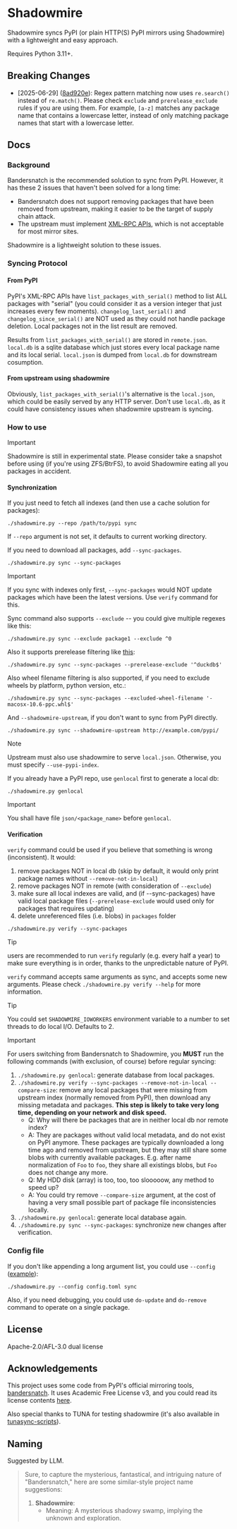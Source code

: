# Shadowmire

Shadowmire syncs PyPI (or plain HTTP(S) PyPI mirrors using Shadowmire) with a lightweight and easy approach.

Requires Python 3.11+.

## Breaking Changes

- [2025-06-29] ([8ad920e](https://github.com/taoky/shadowmire/commit/8ad920ee82e34de49bbaa37109d1233bbe604634)): Regex pattern matching now uses `re.search()` instead of `re.match()`. Please check `exclude` and `prerelease_exclude` rules if you are using them. For example, `[a-z]` matches any package name that contains a lowercase letter, instead of only matching package names that start with a lowercase letter.

## Docs

### Background

Bandersnatch is the recommended solution to sync from PyPI. However, it has these 2 issues that haven't been solved for a long time:

- Bandersnatch does not support removing packages that have been removed from upstream, making it easier to be the target of supply chain attack.
- The upstream must implement [XML-RPC APIs](https://warehouse.pypa.io/api-reference/xml-rpc.html#mirroring-support), which is not acceptable for most mirror sites.

Shadowmire is a lightweight solution to these issues.

### Syncing Protocol

#### From PyPI

PyPI's XML-RPC APIs have `list_packages_with_serial()` method to list ALL packages with "serial" (you could consider it as a version integer that just increases every few moments). `changelog_last_serial()` and `changelog_since_serial()` are NOT used as they could not handle package deletion. Local packages not in the list result are removed.

Results from `list_packages_with_serial()` are stored in `remote.json`. `local.db` is a sqlite database which just stores every local package name and its local serial. `local.json` is dumped from `local.db` for downstream cosumption.

#### From upstream using shadowmire

Obviously, `list_packages_with_serial()`'s alternative is the `local.json`, which could be easily served by any HTTP server. Don't use `local.db`, as it could have consistency issues when shadowmire upstream is syncing.

### How to use

> [!IMPORTANT]
> Shadowmire is still in experimental state. Please consider take a snapshot before using (if you're using ZFS/BtrFS), to avoid Shadowmire eating all you packages in accident.

#### Synchronization

If you just need to fetch all indexes (and then use a cache solution for packages):

```shell
./shadowmire.py --repo /path/to/pypi sync
```

If `--repo` argument is not set, it defaults to current working directory.

If you need to download all packages, add `--sync-packages`.

```shell
./shadowmire.py sync --sync-packages
```

> [!IMPORTANT]
> If you sync with indexes only first, `--sync-packages` would NOT update packages which have been the latest versions. Use `verify` command for this.

Sync command also supports `--exclude` -- you could give multiple regexes like this:

```shell
./shadowmire.py sync --exclude package1 --exclude ^0
```

Also it supports prerelease filtering like [this](https://bandersnatch.readthedocs.io/en/latest/filtering_configuration.html#prerelease-filtering):

```shell
./shadowmire.py sync --sync-packages --prerelease-exclude '^duckdb$'
```

Also wheel filename filtering is also supported, if you need to exclude wheels by platform, python version, etc.:

```shell
./shadowmire.py sync --sync-packages --excluded-wheel-filename '-macosx-10.6-ppc.whl$'
```

And `--shadowmire-upstream`, if you don't want to sync from PyPI directly.

```shell
./shadowmire.py sync --shadowmire-upstream http://example.com/pypi/
```

> [!NOTE]
> Upstream must also use shadowmire to serve `local.json`. Otherwise, you must specify `--use-pypi-index`.

If you already have a PyPI repo, use `genlocal` first to generate a local db:

```shell
./shadowmire.py genlocal
```

> [!IMPORTANT]
> You shall have file `json/<package_name>` before `genlocal`.

#### Verification

`verify` command could be used if you believe that something is wrong (inconsistent). It would:

1. remove packages NOT in local db (skip by default, it would only print package names without `--remove-not-in-local`)
2. remove packages NOT in remote (with consideration of `--exclude`)
3. make sure all local indexes are valid, and (if --sync-packages) have valid local package files
   (`--prerelease-exclude` would used only for packages that requires updating)
4. delete unreferenced files (i.e. blobs) in `packages` folder

```shell
./shadowmire.py verify --sync-packages
```

> [!TIP]
> users are recommended to run `verify` regularly (e.g. every half a year) to make sure everything is in order, thanks to the unpredictable nature of PyPI.

`verify` command accepts same arguments as sync, and accepts some new arguments. Please check `./shadowmire.py verify --help` for more information.

> [!TIP]
> You could set `SHADOWMIRE_IOWORKERS` environment variable to a number to set threads to do local I/O. Defaults to 2.

> [!IMPORTANT]
> For users switching from Bandersnatch to Shadowmire, you **MUST** run the following commands (with exclusion, of course) before regular syncing:
>
> 1. `./shadowmire.py genlocal`: generate database from local packages.
> 1. `./shadowmire.py verify --sync-packages --remove-not-in-local --compare-size`: remove any local packages that were missing from upstream index (normally removed from PyPI), then download any missing metadata and packages. **This step is likely to take very long time, depending on your network and disk speed.**
>     * Q: Why will there be packages that are in neither local db nor remote index?
>     * A: They are packages without valid local metadata, and do not exist on PyPI anymore. These packages are typically downloaded a long time ago and removed from upstream, but they may still share some blobs with currently available packages. E.g. after name normalization of `Foo` to `foo`, they share all existings blobs, but `Foo` does not change any more.
>     * Q: My HDD disk (array) is too, too, too slooooow, any method to speed up?
>     * A: You could try remove `--compare-size` argument, at the cost of having a very small possible part of package file inconsistencies locally.
> 1. `./shadowmire.py genlocal`: generate local database again.
> 1. `./shadowmire.py sync --sync-packages`: synchronize new changes after verification.

### Config file

If you don't like appending a long argument list, you could use `--config` ([example](./config.example.toml)):

```shell
./shadowmire.py --config config.toml sync
```

Also, if you need debugging, you could use `do-update` and `do-remove` command to operate on a single package.

## License

Apache-2.0/AFL-3.0 dual license

## Acknowledgements

This project uses some code from PyPI's official mirroring tools, [bandersnatch](https://github.com/pypa/bandersnatch). It uses Academic Free License v3, and you could read its license contents [here](./LICENSE.AFL).

Also special thanks to TUNA for testing shadowmire (it's also available in [tunasync-scripts](https://github.com/tuna/tunasync-scripts/)).

## Naming

Suggested by LLM.

> Sure, to capture the mysterious, fantastical, and intriguing nature of "Bandersnatch," here are some similar-style project name suggestions:
>
> 1. **Shadowmire**:
>    - Meaning: A mysterious shadowy swamp, implying the unknown and exploration.
